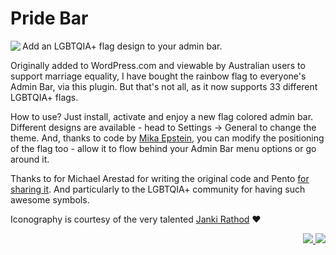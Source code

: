 # Pride Bar

<img src="https://ps.w.org/pride-bar/assets/icon-128x128.png" align="left">Add an LGBTQIA+ flag design to your admin bar.

Originally added to WordPress.com and viewable by Australian users to support marriage equality, I have bought the rainbow flag to everyone's Admin Bar, via this plugin. But that's not all, as it now supports 33 different LGBTQIA+ flags.

How to use? Just install, activate and enjoy a new flag colored admin bar. Different designs are available - head to Settings -> General to change the theme. And, thanks to code by [Mika Epstein](https://halfelf.org/2017/make-wordpress-gay/ "Make WordPress Gay"), you can modify the positioning of the flag too - allow it to flow behind your Admin Bar menu options or go around it.

Thanks to for Michael Arestad for writing the original code and Pento [for sharing it](https://gist.github.com/pento/bc4574b8eb0f4500efbeb75ec7d8630c). And particularly to the LGBTQIA+ community for having such awesome symbols.

Iconography is courtesy of the very talented [Janki Rathod](https://www.fiverr.com/jankirathore) ♥️

<p align="right"><a href="https://wordpress.org/plugins/pride-bar/"><img src="https://img.shields.io/wordpress/plugin/dt/pride-bar?label=wp.org%20downloads&style=for-the-badge">&nbsp;<img src="https://img.shields.io/wordpress/plugin/stars/pride-bar?color=orange&style=for-the-badge"></a></p>
